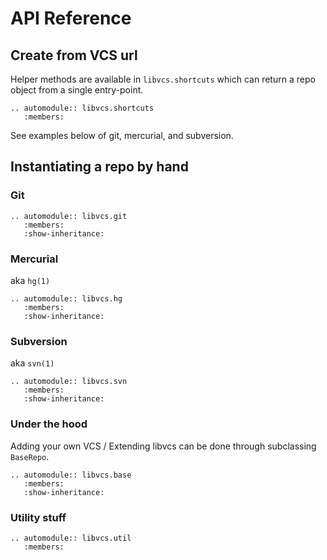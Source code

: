 # API Reference

## Create from VCS url

Helper methods are available in ``libvcs.shortcuts`` which
can return a repo object from a single entry-point.

```eval_rst
.. automodule:: libvcs.shortcuts
   :members:
```

See examples below of git, mercurial, and subversion.

## Instantiating a repo by hand

### Git

```eval_rst
.. automodule:: libvcs.git
   :members:
   :show-inheritance:
```

### Mercurial

aka ``hg(1)``

```eval_rst
.. automodule:: libvcs.hg
   :members:
   :show-inheritance:
```

### Subversion

aka ``svn(1)``

```eval_rst
.. automodule:: libvcs.svn
   :members:
   :show-inheritance:
```

### Under the hood

Adding your own VCS / Extending libvcs can be done through subclassing ``BaseRepo``.

```eval_rst
.. automodule:: libvcs.base
   :members:
   :show-inheritance:
```

### Utility stuff

```eval_rst
.. automodule:: libvcs.util
   :members:
```
